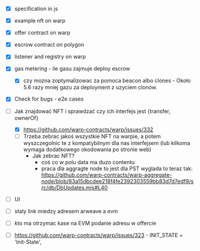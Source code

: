 - [X] specification in js
- [X] example nft on warp
- [X] offer contract on warp
- [X] escrow contract on polygon
- [X] listener and registry on warp 
- [X] gas metering - ile gasu zajmuje deploy escrow
   - [X] czy mozna zoptymalizowac za pomoca beacon albo clones - Około 5.6 razy mniej gazu za deployment z uzyciem clonów.
- [X] Check for bugs - e2e cases

- [ ] Jak znajdować NFT i sprawdzać czy ich interfejs jest {transfer, ownerOf}
    - [X] https://github.com/warp-contracts/warp/issues/332
    - [ ] Trzeba zebrac jakoś wszystkie NFT na warpie, a potem wyszczegolnic te z kompatybilnym dla nas interfejsem (lub kilkoma wymaga dodatkowego okodowania po stronie web)
        - Jak zebrac NFT?
            - coś co w polu data ma duzo contentu
            - praca dla aggragte node to jest dla PST wyglada to teraz tak: https://github.com/warp-contracts/warp-aggregate-node/blob/83a15dbcdee218f4fe2392303559bb83d7d7edf9/src/db/DbUpdates.mjs#L40


- [ ] UI
- [ ] staly link miedzy adresem arweave a evm 
- [ ] kto ma otrzymac kase na EVM podanie adresu w offercie

- [ ]  https://github.com/warp-contracts/warp/issues/323 -   INIT_STATE = 'Init-State',